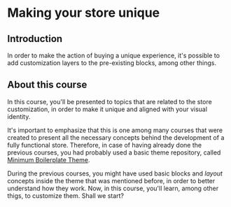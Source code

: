 # Making your store unique

## Introduction
In order to make the action of buying a unique experience, it's possible to add customization layers to the pre-existing blocks, among other things.


## About this course
In this course, you'll be presented to topics that are related to the store customization, in order to make it unique and aligned with your visual identity.

It's important to emphasize that this is one among many courses that were created to present all the necessary concepts behind the development of a fully functional store. Therefore, in case of having already done the previous courses, you had probably used a basic theme repository, called [Minimum Boilerplate Theme](https://github.com/vtex-apps/minimum-boilerplate-theme).

During the previous courses, you might have used basic blocks and _layout_ concepts inside the theme that was mentioned before, in order to better understand how they work. Now, in this course, you'll learn, among other thigs, to customize them. Shall we start?

